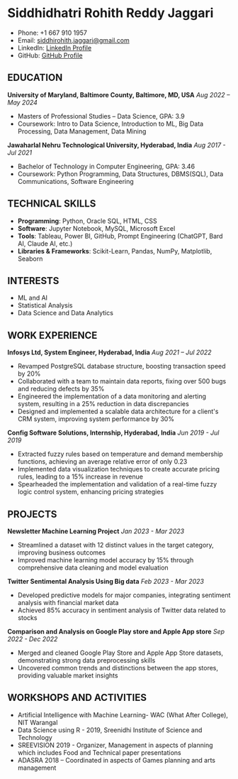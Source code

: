 # Siddhidhatri Rohith Reddy Jaggari

- Phone: +1 667 910 1957
- Email: siddhirohith.jaggari@gmail.com
- LinkedIn: [LinkedIn Profile](https://www.linkedin.com/in/siddhidhatri-rohith-reddy-jaggari-a4aa42183/)
- GitHub: [GitHub Profile](https://github.com/SiddhiRohith29)

## EDUCATION

**University of Maryland, Baltimore County, Baltimore, MD, USA**
*Aug 2022 – May 2024*
- Masters of Professional Studies – Data Science, GPA: 3.9
- Coursework: Intro to Data Science, Introduction to ML, Big Data Processing, Data Management, Data Mining

**Jawaharlal Nehru Technological University, Hyderabad, India**
*Aug 2017 - Jul 2021*
- Bachelor of Technology in Computer Engineering, GPA: 3.46
- Coursework: Python Programming, Data Structures, DBMS(SQL), Data Communications, Software Engineering

## TECHNICAL SKILLS

- **Programming**: Python, Oracle SQL, HTML, CSS
- **Software**: Jupyter Notebook, MySQL, Microsoft Excel
- **Tools**: Tableau, Power BI, GitHub, Prompt Engineering (ChatGPT, Bard AI, Claude AI, etc.)
- **Libraries & Frameworks**: Scikit-Learn, Pandas, NumPy, Matplotlib, Seaborn

## INTERESTS

- ML and AI
- Statistical Analysis
- Data Science and Data Analytics

## WORK EXPERIENCE

**Infosys Ltd, System Engineer, Hyderabad, India**
*Aug 2021 – Jul 2022*
- Revamped PostgreSQL database structure, boosting transaction speed by 20%
- Collaborated with a team to maintain data reports, fixing over 500 bugs and reducing defects by 35%
- Engineered the implementation of a data monitoring and alerting system, resulting in a 25% reduction in data discrepancies
- Designed and implemented a scalable data architecture for a client's CRM system, improving system performance by 30%

**Config Software Solutions, Internship, Hyderabad, India**
*Jun 2019 - Jul 2019*
- Extracted fuzzy rules based on temperature and demand membership functions, achieving an average relative error of only 0.23
- Implemented data visualization techniques to create accurate pricing rules, leading to a 15% increase in revenue
- Spearheaded the implementation and validation of a real-time fuzzy logic control system, enhancing pricing strategies

## PROJECTS

**Newsletter Machine Learning Project**
*Jan 2023 - Mar 2023*
- Streamlined a dataset with 12 distinct values in the target category, improving business outcomes
- Improved machine learning model accuracy by 15% through comprehensive data cleaning and model evaluation

**Twitter Sentimental Analysis Using Big data**
*Feb 2023 - Mar 2023*
- Developed predictive models for major companies, integrating sentiment analysis with financial market data
- Achieved 85% accuracy in sentiment analysis of Twitter data related to stocks

**Comparison and Analysis on Google Play store and Apple App store**
*Sep 2022 - Dec 2022*
- Merged and cleaned Google Play Store and Apple App Store datasets, demonstrating strong data preprocessing skills
- Uncovered common trends and distinctions between the app stores, providing valuable market insights

## WORKSHOPS AND ACTIVITIES

- Artificial Intelligence with Machine Learning- WAC (What After College), NIT Warangal
- Data Science using R - 2019, Sreenidhi Institute of Science and Technology
- SREEVISION 2019 - Organizer, Management in aspects of planning which includes Food and Technical paper presentations
- ADASRA 2018 – Coordinated in aspects of Games planning and arts management
